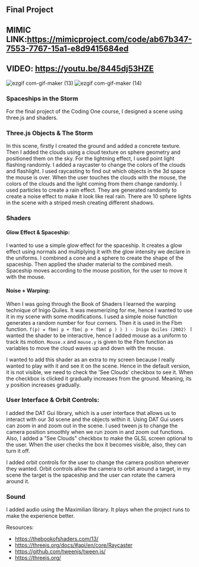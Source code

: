 ## Final Project

## MIMIC LINK:https://mimicproject.com/code/ab67b347-7553-7767-15a1-e8d9415684ed
## VIDEO: https://youtu.be/8445dj53HZE
![ezgif com-gif-maker (13)](https://git.arts.ac.uk/storage/user/227/files/0759c900-5434-11ec-94a7-2819af1097b7)
![ezgif com-gif-maker (14)](https://git.arts.ac.uk/storage/user/227/files/0c6d4700-5439-11ec-8807-e197a8ebc493)

### Spaceships in the Storm

For the final project of the Coding One course, I designed a scene using three.js and shaders. 

### Three.js Objects & The Storm
In this scene, firstly I created the ground and added a concrete texture. Then I added the clouds using a cloud texture on sphere geometry and positioned them on the sky. For the lightning effect, I used point light flashing randomly. I added a raycaster to change the colors of the clouds and flashlight. I used raycasting to find out which objects in the 3d space the mouse is over. When the user touches the clouds with the mouse, the colors of the clouds and the light coming from them change randomly.  I used particles to create a rain effect. They are generated randomly to create a noise effect to make it look like real rain. There are 10 sphere lights in the scene with a striped mesh creating different shadows.

### Shaders
#### Glow Effect & Spaceship:
I wanted to use a simple glow effect for the spaceship. It creates a glow effect using normals and multiplying it with the glow intensity we declare in the uniforms. I combined a cone and a sphere to create the shape of the spaceship. Then applied the shader material to the combined mesh. Spaceship moves according to the mouse position, for the user to move it with the mouse.

#### Noise + Warping:
When I was going through the Book of Shaders I learned the warping technique of Inigo Quiles. It was mesmerizing for me, hence I wanted to use it in my scene with some modifications. I used a simple noise function generates a random number for four corners. Then it is used in the Fbm function.
```f(p) = fbm( p + fbm( p + fbm( p ) ) ) - Inigo Quiles (2002) ```
I wanted the shader to be interactive, hence I added mouse as a uniform to track its motion. `Mouse.x` and `mouse.y` is given to the Fbm function as variables to move the cloud waves up and down with the mouse.

I wanted to add this shader as an extra to my screen because I really wanted to play with it and see it on the scene. Hence in the default version, it is not visible, we need to check the 'See Clouds' checkbox to see it. When the checkbox is clicked it gradually increases from the ground. Meaning, its y position increases gradually.


### User Interface & Orbit Controls:
I added the DAT Gui library, which is a user interface that allows us to interact with our 3d scene and the objects within it. Using DAT Gui users can zoom in and zoom out in the scene.  I used tween js to change the camera position smoothly when we run zoom in and zoom out functions. Also, I added a "See Clouds" checkbox to make the GLSL screen optional to the user. When the user checks the box it becomes visible, also, they can turn it off.

I added orbit controls for the user to change the camera position wherever they wanted. Orbit controls allow the camera to orbit around a target, in my scene the target is the spaceship and the user can rotate the camera around it. 

### Sound

I added audio using the Maximilian library. It plays when the project runs to make the experience better.

Resources: 
* https://thebookofshaders.com/13/
* https://threejs.org/docs/#api/en/core/Raycaster 
* https://github.com/tweenjs/tween.js/
* https://threejs.org/

